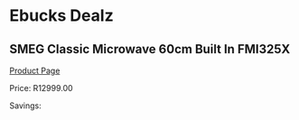 
# Ebucks Dealz
## SMEG Classic Microwave 60cm Built In FMI325X
[Product Page](https://www.ebucks.com/web/shop/productSelected.do?prodId=911770992&catId=1196429345)

Price: R12999.00

Savings: 


	